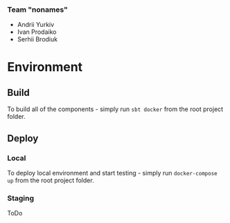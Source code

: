### Team "nonames"

- Andrii Yurkiv
- Ivan Prodaiko
- Serhii Brodiuk

# Environment

## Build

To build all of the components - simply run `sbt docker` from the root project folder.

## Deploy

### Local

To deploy local environment and start testing - simply run `docker-compose up` from the root project folder.

### Staging

ToDo
